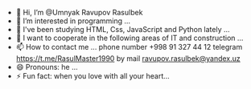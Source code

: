 - 👋 Hi, I’m @Umnyak Ravupov Rasulbek
- 👀 I’m interested in programming ... 
- 🌱 I've been studying HTML, Css, JavaScript and Python lately ...
- 💞️ I want to cooperate in the following areas of IT and construction ...
- 📫 How to contact me ...
      phone number +998 91 327 44 12
      telegram https://t.me/RasulMaster1990
      by mail ravupov.rasulbek@yandex.uz
- 😄 Pronouns: he ...
- ⚡ Fun fact: when you love with all your heart...

<!---
Umnyak/Umnyak is a ✨ special ✨ repository because its `README.md` (this file) appears on your GitHub profile.
You can click the Preview link to take a look at your changes.
--->

